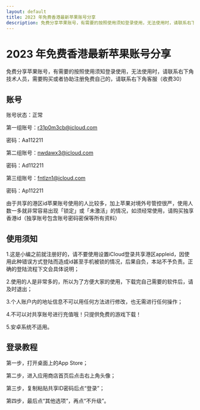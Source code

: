 ```yaml
---
layout: default
title: 2023 年免费香港最新苹果账号分享
description: 免费分享苹果账号，有需要的按照使用须知登录使用，无法使用时，请联系右下角技术人员.
---
```

# 2023 年免费香港最新苹果账号分享
免费分享苹果账号，有需要的按照使用须知登录使用，无法使用时，请联系右下角技术人员，需要购买或者协助注册免费自己的，请联系右下角客服（收费30）
## 账号
账号状态：正常

第一组账号：r31p0m3cb@icloud.com

密码：Aa112211

第二组账号：nwdawx3@icloud.com

密码：Ad112211

第三组账号：fntlzn1@icloud.com

密码：Ap112211

由于共享的港区id苹果账号使用的人比较多，加上苹果对境外号管控很严，使用人数一多就非常容易出现「锁定」或「未激活」的情况，如须经常使用，请购买独享香港id（独享账号包含账号密码密保等所有资料）

## 使用须知
1.这是小编之前就注册好的，请不要使用设置iCloud登录共享港区appleid，因使用此种错误方式登陆而造成id甚至手机被锁的情况，后果自负，本站不予负责。正确的登陆流程下文会具体说明；

2.使用的人是非常多的，所以为了方便大家的使用，下载完自己需要的软件后，请及时退出；

3.个人账户内的地址信息不可以用任何方法进行修改，也无需进行任何操作；

4.不可以对共享账号进行充值哦！只提供免费的游戏下载！

5.安卓系统不适用。

## 登录教程
第一步，打开桌面上的App Store；

第二步，进入应用商店首页后点击右上角头像；

第三步，复制粘贴共享ID密码后点“登录”；

第四步，最后点“其他选项”，再点“不升级”。